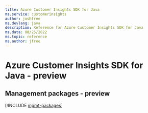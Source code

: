 ```yaml
---
title: Azure Customer Insights SDK for Java
ms.service: customerinsights
author: joshfree
ms.devlang: java
description: Reference for Azure Customer Insights SDK for Java
ms.data: 08/25/2022
ms.topic: reference
ms.author: jfree
---
```

# Azure Customer Insights SDK for Java - preview

## Management packages - preview
[!INCLUDE [mgmt-packages](customer-insights-mgmt-index.md)]
